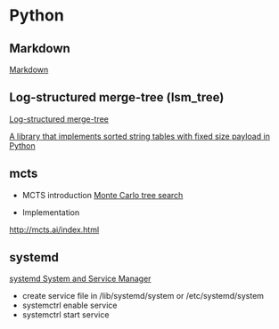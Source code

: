 # Python

## Markdown 

[Markdown](https://en.wikipedia.org/wiki/Markdown)

## Log-structured merge-tree (lsm_tree)

[Log-structured merge-tree](https://en.wikipedia.org/wiki/Log-structured_merge-tree)

[A library that implements sorted string tables with fixed size payload in Python](https://github.com/toshic/python-sstable)

## mcts
+ MCTS introduction
[Monte Carlo tree search](https://en.wikipedia.org/wiki/Monte_Carlo_tree_search)

+ Implementation

http://mcts.ai/index.html

## systemd
[systemd System and Service Manager](https://www.freedesktop.org/wiki/Software/systemd/)

+ create service file in /lib/systemd/system or /etc/systemd/system
+ systemctrl enable service
+ systemctrl start service